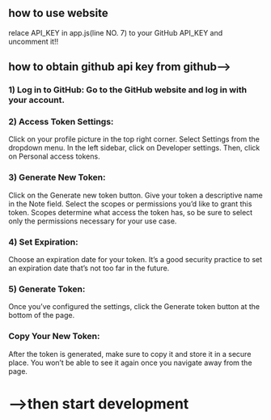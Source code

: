<h2>how to use website</h2>
relace   API_KEY in app.js(line NO. 7)  to your GitHub  API_KEY and uncomment it!!
<br>
<h2>how to obtain github api key from github--></h2>

<h3> 1) Log in to GitHub: Go to the GitHub website and log in with your account.</h3>

<h3> 2) Access Token Settings:</h3>
Click on your profile picture in the top right corner.
Select Settings from the dropdown menu.
In the left sidebar, click on Developer settings.
Then, click on Personal access tokens.

<h3> 3) Generate New Token:</h3>
Click on the Generate new token button.
Give your token a descriptive name in the Note field.
Select the scopes or permissions you’d like to grant this token. Scopes determine what access the token has, so be sure to select only the permissions necessary for your use case.

<h3> 4) Set Expiration:</h3>
Choose an expiration date for your token. It’s a good security practice to set an expiration date that’s not too far in the future.

<h3> 5) Generate Token:</h3>
Once you’ve configured the settings, click the Generate token button at the bottom of the page.

<h3> Copy Your New Token:</h3>
After the token is generated, make sure to copy it and store it in a secure place. You won’t be able to see it again once you navigate away from the page.

<h1>-->then start development </h1>